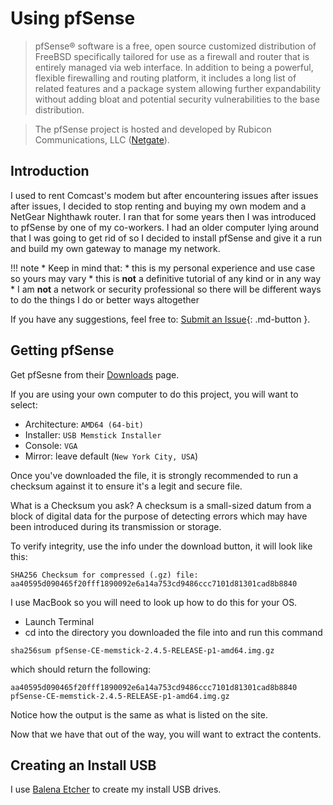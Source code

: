 # Using pfSense

> pfSense® software is a free, open source customized distribution of FreeBSD specifically tailored for use as a firewall and router that is entirely managed via web interface. In addition to being a powerful, flexible firewalling and routing platform, it includes a long list of related features and a package system allowing further expandability without adding bloat and potential security vulnerabilities to the base distribution.

> The pfSense project is hosted and developed by Rubicon Communications, LLC ([Netgate](https://www.netgate.com/)).

## Introduction

I used to rent Comcast's modem but after encountering issues after issues after issues, I decided to stop renting and buying my own modem and a NetGear Nighthawk router. I ran that for some years then I was introduced to pfSense by one of my co-workers. I had an older computer lying around that I was going to get rid of so I decided to install pfSense and give it a run and build my own gateway to manage my network.

!!! note
    * Keep in mind that:
        * this is my personal experience and use case so yours may vary
        * this is **not** a definitive tutorial of any kind or in any way
        * I am **not** a network or security professional so there will be different ways to do the things I do or better ways altogether

If you have any suggestions, feel free to:
[Submit an Issue](https://github.com/aphive/docs/issues){: .md-button }.

## Getting pfSense

Get pfSesne from their [Downloads](https://www.pfsense.org/download/) page.

If you are using your own computer to do this project, you will want to select:

* Architecture: `AMD64 (64-bit)`
* Installer: `USB Memstick Installer`
* Console: `VGA`
* Mirror: leave default (`New York City, USA`)

Once you've downloaded the file, it is strongly recommended to run a checksum against it to ensure it's a legit and secure file.

What is a Checksum you ask? A checksum is a small-sized datum from a block of digital data for the purpose of detecting errors which may have been introduced during its transmission or storage.

To verify integrity, use the info under the download button, it will look like this:

```
SHA256 Checksum for compressed (.gz) file:
aa40595d090465f20fff1890092e6a14a753cd9486ccc7101d81301cad8b8840
```

I use MacBook so you will need to look up how to do this for your OS.

* Launch Terminal
* cd into the directory you downloaded the file into and run this command

```
sha256sum pfSense-CE-memstick-2.4.5-RELEASE-p1-amd64.img.gz
```

which should return the following:

```
aa40595d090465f20fff1890092e6a14a753cd9486ccc7101d81301cad8b8840  pfSense-CE-memstick-2.4.5-RELEASE-p1-amd64.img.gz
```

Notice how the output is the same as what is listed on the site.

Now that we have that out of the way, you will want to extract the contents.

## Creating an Install USB

I use [Balena Etcher](https://www.balena.io/etcher/) to create my install USB drives.
